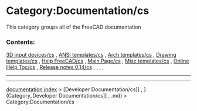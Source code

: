 # Category:Documentation/cs
This category groups all of the FreeCAD documentation

### Contents:

[3D input devices/cs](3D_input_devices/cs.md) , [ANSI templates/cs](ANSI_templates/cs.md) , [Arch templates/cs](Arch_templates/cs.md) , [Drawing templates/cs](Drawing_templates/cs.md) , [Help FreeCAD/cs](Help_FreeCAD/cs.md) , [Main Page/cs](Main_Page/cs.md) , [Misc templates/cs](Misc_templates/cs.md) , [Online Help Toc/cs](Online_Help_Toc/cs.md) , [Release notes 0.14/cs](Release_notes_0.14/cs.md) , , , ,

_ _ _ _ _

---
[documentation index](../README.md) > [Developer Documentation/cs]] , ](Category_Developer Documentation/cs]] , .md) > Category:Documentation/cs
